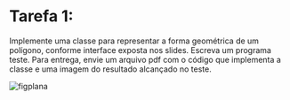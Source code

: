 # Tarefa 1:

Implemente uma classe para representar a forma geométrica de um polígono, conforme interface exposta nos slides. Escreva um programa teste. Para entrega, envie um arquivo pdf com o código que implementa a classe e uma imagem do resultado alcançado no teste.

![figplana](https://github.com/user-attachments/assets/9e9d1c26-bbf2-4843-9b31-12c88581571d)



